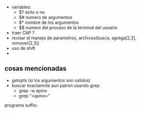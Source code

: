 * variables:
    - $? exito o no
    - $# numero de argumentos
    - $* nombre de los argumentos
    - $$ numero del proceso de la terminal del usuario
* traer CAP 7
* revisar el manejo de parametros, archivos(busca, agrega[2,3], remover[2,3])
* uso de shift
* 

## cosas mencionadas
* getopts (si los argumentos son validos)
* buscar exactamnte aun patron usando grep:
  * grep -w apino
  * grep "\<apino\>"
  
programa suffix: